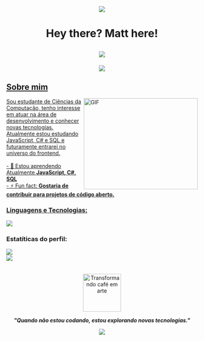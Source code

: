 <!-- Topo com onda -->
<p align="center"> 
  <img src="https://capsule-render.vercel.app/api?animation=fadeIn&type=waving&color=0:0a1128,20:0a1128,60:005f73,100:00e6ff&height=120&section=header&radius=30&waveScale=20&waveFrequency=2&waveSpeed=1.5"/> 
</p>

<h1 align="center">Hey there? Matt here!</h1>

<h2 align="center">
  <a href="https://git.io/typing-svg">
    <img src="https://readme-typing-svg.herokuapp.com/?lines=-+Matt:+Sejam+Bem+vindos+ao+meu+universo!;Desenvolvedor+Csharp+e+JavaScript;&font=Orbitron&size=24&duration=4300&color=00FFFF&background=0A112800&center=true&width=580&height=50&vCenter=true&weight=600">
  </a>
  <!-- redes sociais-->
<p align="center">
  <a href="https://www.linkedin.com/in/#/"><img src="https://img.shields.io/badge/linkedin-%230077B5.svg?&style=for-the-badge&logo=linkedin&logoColor=white" />
  <a href="mailto:#><img src="https://img.shields.io/badge/Gmail-D14836?style=for-the-badge&logo=gmail&logoColor=white" />
</p> 
</h2>
    
<h2 align="left">Sobre mim</h2> 

  <img align="right" width="300"  height="240px"
      alt= "GIF" src="https://user-images.githubusercontent.com/74038190/212750996-938b257b-266c-45a7-9af7-655341c0f58b.gif">
      
  <p align="center">
    <p align = "left">Sou estudante de Ciências da Computação,
    tenho interesse em atuar na área de desenvolvimento e conhecer novas tecnologias.
    Atualmente estou estudando JavaScript, C# e SQL e futuramente entrarei no universo do frontend.<br><br>
   -  🌱 Estou aprendendo Atualmente <strong>JavaScript, C#, SQL</strong><br>
   -  ⚡ Fun fact: <strong>Gostaria de contribuir para projetos de código aberto.</strong> 
    </p>
  </p>
<!-- minhas tecnologias que domino-->
<h3 align="left">Linguagens e Tecnologias:</h3>    
<p align="left">
  <a href="https://skillicons.dev">
    <img src="https://skillicons.dev/icons?i=cs,js,git&perline=8" />
  </a>
</p>

<!-- stats-->
<h3 align="left">Estatíticas do perfil:</h3> 
<div align="left" >
  <img src="https://github-readme-stats.vercel.app/api?username=omatheusaraujo&show_icons=true&theme=tokyonight&hide_border=true&include_all_commits=false&count_private=false" />
  <br/>
  <img src="https://github-readme-stats.vercel.app/api/top-langs/?username=omatheusaraujo&layout=compact&theme=tokyonight&hide_border=true" />
</div><br><br>
<div align="center">
  <!-- GIF da pasta assets -->
  <img src="./assets/coffee.gif" alt="Transformando café em arte" width="100px"/>
  
  <!-- Frase em itálico -->
  <p><strong><i>"Quando não estou codando, estou explorando novas tecnologias."</i><strong> </p>
</div>
<!-- Rodapé com onda -->
<p align="center"> 
  <img src="https://capsule-render.vercel.app/api?type=waving&color=0:0a1128,20:0a1128,60:005f73,100:00e6ff&height=120&section=footer&radius=30&waveScale=20&waveFrequency=2&waveSpeed=1.5&reverse=true"/>
</p>

<!--
**omatheusaraujo/omatheusaraujo** is a ✨ _special_ ✨ repository because its `README.md` (this file) appears on your GitHub profile.

Here are some ideas to get you started:

- 🔭 I’m currently working on ...
- 🌱 I’m currently learning ...
- 👯 I’m looking to collaborate on ...
- 🤔 I’m looking for help with ...
- 💬 Ask me about ...
- 📫 How to reach me: ...
- 😄 Pronouns: ...
- ⚡ Fun fact: ...
-->
